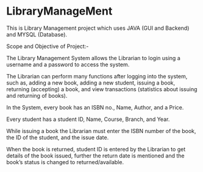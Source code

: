 # LibraryManageMent

This is Library Management project which uses JAVA (GUI and Backend) and MYSQL (Database).

Scope and Objective of Project:-

The Library Management System allows the Librarian to login using a username and a password to access the system.

The Librarian can perform many functions after logging into the system, such as, adding a new book, adding a new student, issuing a book, returning (accepting) a book, and view transactions (statistics about issuing and returning of books).

In the System, every book has an ISBN no., Name, Author, and a Price.

Every student has a student ID, Name, Course, Branch, and Year.

While issuing a book the Librarian must enter the ISBN number of the book, the ID of the student, and the issue date.

When the book is returned, student ID is entered by the Librarian to get details of the book issued, further the return date is mentioned and the book’s status is changed to returned/available.
